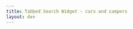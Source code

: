 ```yaml
---
title: Tabbed Search Widget - cars and campers
layout: dev
---
```

<div data-drivenow-widget='TabbedSearchWidget' data-tabs='car-hire,campervan-hire'></div>